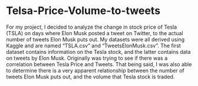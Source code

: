 # Telsa-Price-Volume-to-tweets
For my project, I decided to analyze the change in stock price of Tesla (TSLA) on days where Elon Musk posted a tweet on Twitter, to the actual number of tweets Elon Musk puts out. My datasets were all derived using Kaggle and are named “TSLA.csv” and “TweetsElonMusk.csv”. The first dataset contains information on the Tesla stock, and the latter contains data on tweets by Elon Musk. Originally was trying to see if there was a correlation between Tesla Price and Tweets. That being said, I was also able to determine there is a very apparent relationship between the number of tweets Elon Musk puts out, and the volume that Tesla stock is traded. 
